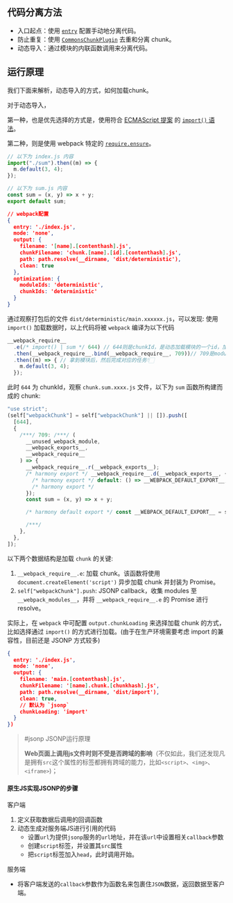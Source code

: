 ## 代码分离方法
-   入口起点：使用 [`entry`](https://www.webpackjs.com/configuration/entry-context) 配置手动地分离代码。
-   防止重复：使用 [`CommonsChunkPlugin`](https://www.webpackjs.com/plugins/commons-chunk-plugin) 去重和分离 chunk。
-   动态导入：通过模块的内联函数调用来分离代码。

## 运行原理
我们下面来解析，动态导入的方式，如何加载chunk。

对于动态导入，

第一种，也是优先选择的方式是，使用符合 [ECMAScript 提案](https://github.com/tc39/proposal-dynamic-import) 的 [`import()` 语法](https://www.webpackjs.com/api/module-methods#import-)。

第二种，则是使用 webpack 特定的 [`require.ensure`](https://www.webpackjs.com/api/module-methods#require-ensure)。

```JavaScript
// 以下为 index.js 内容
import("./sum").then((m) => {
  m.default(3, 4);
});

// 以下为 sum.js 内容
const sum = (x, y) => x + y;
export default sum;
```

```json
// webpack配置
{
  entry: './index.js',
  mode: 'none',
  output: {
    filename: '[name].[contenthash].js',
    chunkFilename: 'chunk.[name].[id].[contenthash].js',
    path: path.resolve(__dirname, 'dist/deterministic'),
    clean: true
  },
  optimization: {
    moduleIds: 'deterministic',
    chunkIds: 'deterministic'
  }
}
```
通过观察打包后的文件 `dist/deterministic/main.xxxxxx.js`，可以发现: 使用 `import()` 加载数据时，以上代码将被 `webpack` 编译为以下代码

```js
__webpack_require__
  .e(/* import() | sum */ 644) // 644则是chunkId，是动态加载模块的一个id，加载完成后👇🏻
  .then(__webpack_require__.bind(__webpack_require__, 709))// 709是moduleId，去获取这个模块👇🏻
  .then((m) => { // 拿到模块后，然后完成对应的任务👇🏻
    m.default(3, 4);
  });
```

此时 `644` 为 chunkId，观察 `chunk.sum.xxxx.js` 文件，以下为 `sum` 函数所构建而成的 chunk:
```js
"use strict";
(self["webpackChunk"] = self["webpackChunk"] || []).push([
  [644],
  {
    /***/ 709: /***/ (
      __unused_webpack_module,
      __webpack_exports__,
      __webpack_require__
    ) => {
      __webpack_require__.r(__webpack_exports__);
      /* harmony export */ __webpack_require__.d(__webpack_exports__, {
        /* harmony export */ default: () => __WEBPACK_DEFAULT_EXPORT__,
        /* harmony export */
      });
      const sum = (x, y) => x + y;

      /* harmony default export */ const __WEBPACK_DEFAULT_EXPORT__ = sum;

      /***/
    },
  },
]);
```

以下两个数据结构是加载 `chunk` 的关键:

1.  `__webpack_require__.e`: 加载 chunk。该函数将使用 `document.createElement('script')` 异步加载 chunk 并封装为 Promise。
2.  `self["webpackChunk"].push`: JSONP callback，收集 modules 至 `__webpack_modules__`，并将 `__webpack_require__.e` 的 Promise 进行 resolve。

实际上，在 `webpack` 中可配置 `output.chunkLoading` 来选择加载 chunk 的方式，比如选择通过 `import()` 的方式进行加载。(由于在生产环境需要考虑 import 的兼容性，目前还是 JSONP 方式较多)
```json
{
  entry: './index.js',
  mode: 'none',
  output: {
    filename: 'main.[contenthash].js',
    chunkFilename: '[name].chunk.[chunkhash].js',
    path: path.resolve(__dirname, 'dist/import'),
    clean: true,
    // 默认为 `jsonp`
    chunkLoading: 'import'
  }
})
```

>#jsonp
>JSONP运行原理
>
>**Web页面上调用js文件时则不受是否跨域的影响**（不仅如此，我们还发现凡是拥有`src`这个属性的标签都拥有跨域的能力，比如`<script>`、`<img>`、`<iframe>`)；

#### 原生JS实现JSONP的步骤

客户端
1.  定义获取数据后调用的回调函数
2.  动态生成对服务端JS进行引用的代码
    -   设置`url`为提供`jsonp`服务的`url`地址，并在该`url`中设置相关`callback`参数
    -   创建`script`标签，并设置其`src`属性
    -   把`script`标签加入`head`，此时调用开始。

服务端
- 将客户端发送的`callback`参数作为函数名来包裹住`JSON`数据，返回数据至客户端。
